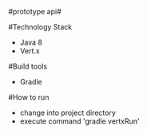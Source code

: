 #prototype api#


#Technology Stack

- Java 8
- Vert.x

#Build tools

- Gradle


#How to run

- change into project directory
- execute command 'gradle vertxRun'

